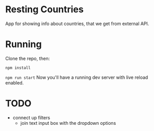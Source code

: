 # Resting Countries
App for showing info about countries, that we get from external API.

# Running
Clone the repo, then:

`npm install`

`npm run start`
Now you'll have a running dev server with live reload enabled.

# TODO
- connect up filters
  - join text input box with the dropdown options

